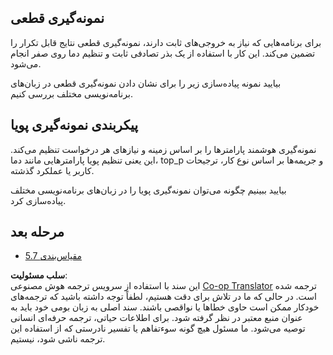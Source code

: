 <!--
CO_OP_TRANSLATOR_METADATA:
{
  "original_hash": "3cb0da3badd51d73ab78ebade2827d98",
  "translation_date": "2025-07-14T02:19:05+00:00",
  "source_file": "05-AdvancedTopics/mcp-sampling/README.md",
  "language_code": "fa"
}
-->
## نمونه‌گیری قطعی

برای برنامه‌هایی که نیاز به خروجی‌های ثابت دارند، نمونه‌گیری قطعی نتایج قابل تکرار را تضمین می‌کند. این کار با استفاده از یک بذر تصادفی ثابت و تنظیم دما روی صفر انجام می‌شود.

بیایید نمونه پیاده‌سازی زیر را برای نشان دادن نمونه‌گیری قطعی در زبان‌های برنامه‌نویسی مختلف بررسی کنیم.

## پیکربندی نمونه‌گیری پویا

نمونه‌گیری هوشمند پارامترها را بر اساس زمینه و نیازهای هر درخواست تنظیم می‌کند. این یعنی تنظیم پویا پارامترهایی مانند دما، top_p و جریمه‌ها بر اساس نوع کار، ترجیحات کاربر یا عملکرد گذشته.

بیایید ببینیم چگونه می‌توان نمونه‌گیری پویا را در زبان‌های برنامه‌نویسی مختلف پیاده‌سازی کرد.

## مرحله بعد

- [5.7 مقیاس‌بندی](../mcp-scaling/README.md)

**سلب مسئولیت**:  
این سند با استفاده از سرویس ترجمه هوش مصنوعی [Co-op Translator](https://github.com/Azure/co-op-translator) ترجمه شده است. در حالی که ما در تلاش برای دقت هستیم، لطفاً توجه داشته باشید که ترجمه‌های خودکار ممکن است حاوی خطاها یا نواقصی باشند. سند اصلی به زبان بومی خود باید به عنوان منبع معتبر در نظر گرفته شود. برای اطلاعات حیاتی، ترجمه حرفه‌ای انسانی توصیه می‌شود. ما مسئول هیچ گونه سوءتفاهم یا تفسیر نادرستی که از استفاده این ترجمه ناشی شود، نیستیم.